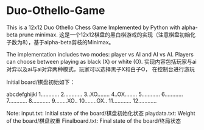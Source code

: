 # Duo-Othello-Game
This is a 12x12 Duo Othello Chess Game Implemented by Python with alpha-beta prune minimax.
这是一个12x12棋盘的黑白棋游戏的实现（注意棋盘初始化子数为8），基于alpha-beta剪枝的Minimax。


The implementation includes two modes: player vs AI and AI vs AI. Players can choose between playing as black (X) or white (O).
实现内容包括玩家与ai对弈以及ai与ai对弈两种模式，玩家可以选择黑子X和白子O， 在控制台进行游玩


Initial board/棋盘初始如下：

  abcdefghijkl
 1............
 2............
 3..XO........
 4..OX........
 5............
 6............
 7............
 8............
 9........XO..
 10........OX..
 11............
 12............

Note:
input.txt: Initial state of the board/棋盘初始化状态
playdata.txt: Weight of the board/棋盘权重
Finalboard.txt: Final state of the board/终局状态
